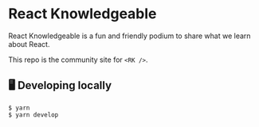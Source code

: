 # React Knowledgeable

React Knowledgeable is a fun and friendly podium to share what we learn about React.

This repo is the community site for `<RK />`.

## 🖥 Developing locally

```
$ yarn
$ yarn develop
```
